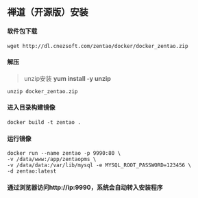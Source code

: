 ## 禅道（开源版）安装
#### 软件包下载
`wget http://dl.cnezsoft.com/zentao/docker/docker_zentao.zip`
#### 解压
> unzip安装  **yum install -y unzip**

`unzip docker_zentao.zip`
#### 进入目录构建镜像
`docker build -t zentao .`
#### 运行镜像
```
docker run --name zentao -p 9990:80 \
-v /data/www:/app/zentaopms \ 
-v /data/data:/var/lib/mysql -e MYSQL_ROOT_PASSWORD=123456 \
-d zentao:latest
```
#### 通过浏览器访问http://ip:9990，系统会自动转入安装程序
